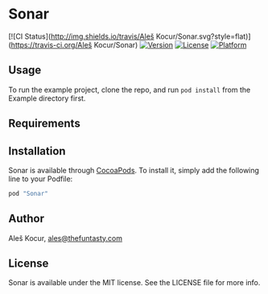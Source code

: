 # Sonar

[![CI Status](http://img.shields.io/travis/Aleš Kocur/Sonar.svg?style=flat)](https://travis-ci.org/Aleš Kocur/Sonar)
[![Version](https://img.shields.io/cocoapods/v/Sonar.svg?style=flat)](http://cocoapods.org/pods/Sonar)
[![License](https://img.shields.io/cocoapods/l/Sonar.svg?style=flat)](http://cocoapods.org/pods/Sonar)
[![Platform](https://img.shields.io/cocoapods/p/Sonar.svg?style=flat)](http://cocoapods.org/pods/Sonar)

## Usage

To run the example project, clone the repo, and run `pod install` from the Example directory first.

## Requirements

## Installation

Sonar is available through [CocoaPods](http://cocoapods.org). To install
it, simply add the following line to your Podfile:

```ruby
pod "Sonar"
```

## Author

Aleš Kocur, ales@thefuntasty.com

## License

Sonar is available under the MIT license. See the LICENSE file for more info.
